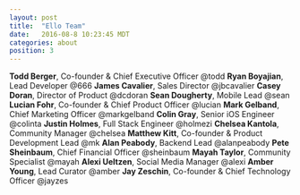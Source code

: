 ```yaml
---
layout: post
title:  "Ello Team"
date:   2016-08-8 10:23:45 MDT
categories: about
position: 3
---
```


**Todd Berger**, Co-founder & Chief Executive Officer @todd
**Ryan Boyajian**, Lead Developer @666
**James Cavalier**, Sales Director @jbcavalier
**Casey Doran**, Director of Product @dcdoran
**Sean Dougherty**, Mobile Lead @sean
**Lucian Fohr**, Co-founder & Chief Product Officer @lucian
**Mark Gelband**, Chief Marketing Officer @markgelband
**Colin Gray**, Senior iOS Engineer @colinta
**Justin Holmes**, Full Stack Engineer @holmezi
**Chelsea Kantola**, Community Manager @chelsea
**Matthew Kitt**, Co-founder & Product Development Lead @mk
**Alan Peabody**, Backend Lead @alanpeabody
**Pete Sheinbaum**, Chief Financial Officer @sheinbaum
**Mayah Taylor**, Community Specialist @mayah
**Alexi Ueltzen**, Social Media Manager @alexi
**Amber Young**, Lead Curator @amber
**Jay Zeschin**, Co-founder & Chief Technology Officer @jayzes
